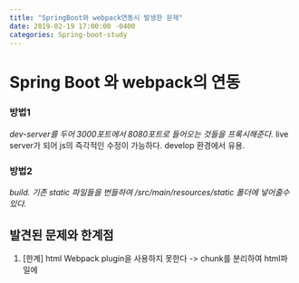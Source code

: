 ```yaml
---
title: "SpringBoot와 webpack연동시 발생한 문제"
date: 2019-02-19 17:00:00 -0400
categories: Spring-boot-study
---
```


# Spring Boot 와 webpack의 연동


### 방법1
*dev-server를 두어 3000포트에서 8080포트로 들어오는 것들을 프록시해준다.*
live server가 되어 js의 즉각적인 수정이 가능하다.
develop 환경에서 유용.

### 방법2
*build. 기존 static 파일들을 번들하여 /src/main/resources/static 폴더에 넣어줄수있다.*


## 발견된 문제와 한계점
1. [한계] html Webpack plugin을 사용하지 못한다 
    -> chunk를 분리하여 html파일에 <script src="filename"/> 해주어야하는데 사용되는 플러그인, html파일에 해당라인을 추가하여 만들어준다.
    -> spring boot의 컨트롤러에서는 return "templateName" 을 하므로 templateName.html파일이 없으면 에러가 난다.
    -> 동적으로 html파일을 생성하지 못한다.
    -> 파일명을 webpack-manifest-plugin을 통해 json으로 받은 뒤, 해당하는 js파일명을 추출한뒤 컨트롤러에서 모델로 보내준다.

2. [문제] dynamic import시에 경로설정.
    -> 빌드된 js파일들을 서로 import할때 html페이지의 상위 path에서 파일을 불러온다.
        ex) "a/b/c" 페이지에서 0.js를 import 하면 "a/b/0.js" 를 호출한다.
    -> 해결방법 : WebMvcConfigurer에 path와 js위치를 매핑시켜준다.
```java
@Configuration
@EnableWebMvc
public class WebConfig implements WebMvcConfigurer {
	@Override
	public void addResourceHandlers(ResourceHandlerRegistry registry) {
		registry.addResourceHandler(
			"/**",
			"/a/b1/**",
			"/a/b2/**",
			"/favicon.ico"
		).addResourceLocations(
			"classpath:/static/",
			"classpath:/static/",
			"classpath:/static/",
			"classpath:/static/favicon.ico"
		);
	}
}
```
    -> 페이지가 많아질경우 path마다 설정해줄수는 없다는 한계.


3. [문제] 일부 파일에서는 import().then()이 작동하지 않는다.
    -> *Uncaught (in promise) TypeError: n is not a constructor* 에러발생
    -> ES6 의 클래스 키워드가 원인? 
    -> UglifyJs 할때 ES5로 바꿔줘야하는데 이때 babelLoder가 작동하지않는다? 다른 파일에서는 (ES6)import가 적용되므로 문제가 아니다.
```javascript
 require.ensure([],function(require){
        const DomElement = require('../DomElement').default;
```
    -> 위와같이 수정하면 dynamic import 가 정상 동작한다.

4. [?] webpack 에서 gz파일로 압축하여 spring boot를 실행시키면 gz파일을 불러오지않고 js파일만 불러온다
    -> tomcat 에서 압축해서 보내는 방법 사용
    -> server.compression.enabled = true


